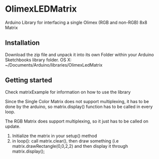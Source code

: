 # OlimexLEDMatrix
Arduino Library for interfacing a single Olimex (RGB and non-RGB) 8x8 Matrix

## Installation
Download the zip file and unpack it into its own Folder within your Arduino Sketchbooks library folder. 
OS X: ~/Documents/Arduino/libraries/OlimexLedMatrix

## Getting started
Check matrixExample for information on how to use the library

Since the Single Color Matrix does not support multiplexing, it has to be done by the arduino, so matrix.display() function has to be called in every loop.

The RGB Matrix does support multiplexing, so it just has to be called on update.

1. Initialize the matrix in your setup() method
2. in loop(): call matrix.clear(), then draw something (i.e matrix.drawRectangle(0,0,2,2) and then display it through matrix.display();

